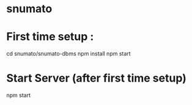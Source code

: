 # snumato

# First time setup :
cd snumato/snumato-dbms
npm install
npm start

# Start Server (after first time setup)
npm start
